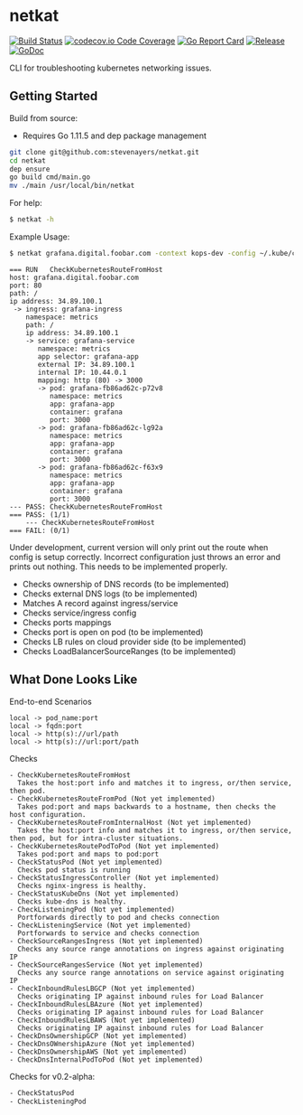 # netkat
[![Build Status](https://travis-ci.org/stevenayers/netkat.svg?branch=master)](https://travis-ci.org/stevenayers/netkat)
[![codecov.io Code Coverage](https://img.shields.io/codecov/c/github/stevenayers/netkat.svg)](https://codecov.io/github/stevenayers/netkat?branch=master)
[![Go Report Card](https://goreportcard.com/badge/github.com/stevenayers/netkat)](https://goreportcard.com/report/github.com/stevenayers/netkat)
[![Release](https://img.shields.io/badge/release-v0.1--alpha-5272B4.svg)](https://github.com/stevenayers/netkat/releases/tag/v0.1-alpha)
[![GoDoc](https://godoc.org/github.com/stevenayers/netkat?status.svg)](https://godoc.org/github.com/stevenayers/netkat)

CLI for troubleshooting kubernetes networking issues.

## Getting Started

Build from source:
* Requires Go 1.11.5 and dep package management
```bash
git clone git@github.com:stevenayers/netkat.git
cd netkat
dep ensure
go build cmd/main.go
mv ./main /usr/local/bin/netkat
```
For help:
```bash
$ netkat -h
```

Example Usage:
```bash
$ netkat grafana.digital.foobar.com -context kops-dev -config ~/.kube/config
```
```
=== RUN   CheckKubernetesRouteFromHost
host: grafana.digital.foobar.com
port: 80
path: /
ip address: 34.89.100.1
 -> ingress: grafana-ingress
    namespace: metrics
    path: /
    ip address: 34.89.100.1
    -> service: grafana-service
       namespace: metrics
       app selector: grafana-app
       external IP: 34.89.100.1
       internal IP: 10.44.0.1
       mapping: http (80) -> 3000
       -> pod: grafana-fb86ad62c-p72v8
          namespace: metrics
          app: grafana-app
          container: grafana
          port: 3000
       -> pod: grafana-fb86ad62c-lg92a
          namespace: metrics
          app: grafana-app
          container: grafana
          port: 3000
       -> pod: grafana-fb86ad62c-f63x9
          namespace: metrics
          app: grafana-app
          container: grafana
          port: 3000
--- PASS: CheckKubernetesRouteFromHost
=== PASS: (1/1)
    --- CheckKubernetesRouteFromHost
=== FAIL: (0/1)
```

Under development, current version will only print out the route when config is setup correctly.
Incorrect configuration just throws an error and prints out nothing. This needs to be implemented properly.

* Checks ownership of DNS records (to be implemented)
* Checks external DNS logs (to be implemented)
* Matches A record against ingress/service
* Checks service/ingress config
* Checks ports mappings
* Checks port is open on pod (to be implemented)
* Checks LB rules on cloud provider side (to be implemented)
* Checks LoadBalancerSourceRanges (to be implemented)


## What Done Looks Like
End-to-end Scenarios
```
local -> pod_name:port
local -> fqdn:port
local -> http(s)://url/path
local -> http(s)://url:port/path
```

Checks
```
- CheckKubernetesRouteFromHost
  Takes the host:port info and matches it to ingress, or/then service, then pod.
- CheckKubernetesRouteFromPod (Not yet implemented)
  Takes pod:port and maps backwards to a hostname, then checks the host configuration.
- CheckKubernetesRouteFromInternalHost (Not yet implemented)
  Takes the host:port info and matches it to ingress, or/then service, then pod, but for intra-cluster situations.
- CheckKubernetesRoutePodToPod (Not yet implemented)
  Takes pod:port and maps to pod:port
- CheckStatusPod (Not yet implemented)
  Checks pod status is running
- CheckStatusIngressController (Not yet implemented)
  Checks nginx-ingress is healthy.
- CheckStatusKubeDns (Not yet implemented)
  Checks kube-dns is healthy.
- CheckListeningPod (Not yet implemented)
  Portforwards directly to pod and checks connection
- CheckListeningService (Not yet implemented)
  Portforwards to service and checks connection
- CheckSourceRangesIngress (Not yet implemented)
  Checks any source range annotations on ingress against originating IP
- CheckSourceRangesService (Not yet implemented)
  Checks any source range annotations on service against originating IP
- CheckInboundRulesLBGCP (Not yet implemented)
  Checks originating IP against inbound rules for Load Balancer
- CheckInboundRulesLBAzure (Not yet implemented)
  Checks originating IP against inbound rules for Load Balancer
- CheckInboundRulesLBAWS (Not yet implemented)
  Checks originating IP against inbound rules for Load Balancer
- CheckDnsOwnershipGCP (Not yet implemented)
- CheckDnsOWnershipAzure (Not yet implemented)
- CheckDnsOwnershipAWS (Not yet implemented)
- CheckDnsInternalPodToPod (Not yet implemented)
```


Checks for v0.2-alpha:
```bash
- CheckStatusPod
- CheckListeningPod

```
